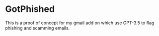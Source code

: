 # GotPhished
This is a proof of concept for my gmail add on which use GPT-3.5 to flag phishing and scamming emails.
